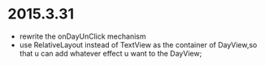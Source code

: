 # 2015.3.31
- rewrite the onDayUnClick mechanism 
- use RelativeLayout instead of TextView as the container of DayView,so that u can add whatever effect u want to the DayView;
